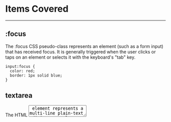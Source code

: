 # Items Covered
---

## :focus

The :focus CSS pseudo-class represents an element (such as a form input) that has received focus. It is generally triggered when the user clicks or taps on an element or selects it with the keyboard's "tab" key.

```
input:focus {
  color: red;
  border: 1px solid blue;
}
```

## textarea

The HTML <textarea> element represents a multi-line plain-text editing control, useful when you want to allow users to enter a sizeable amount of free-form text, for example a comment on a review or feedback form.

```
<textarea name="story" cols="33"></textarea>
```

The `rows` and `cols` attributes allow you to specify an exact size for the `<textarea>` to take. Setting these is a good idea for consistency, as browser defaults can differ.

If you want default content for your `<textarea>`, you enter it between the opening and closing tags. `<textarea>` does not support the value attribute.


## href="mailto:"

It is possible to create links or buttons that, when clicked, open a new outgoing email message rather than linking to a resource or page. This is done using the <a> element and the `mailto:` URL scheme.

In its most basic and commonly used form, a `mailto:` link simply indicates the email address of the intended recipient.

```
  <a href="mailto:nowhere@mozilla.org">Send email to nowhere</a>
```

## JavaScript

TL;DR - https://developer.mozilla.org/en-US/docs/Web/JavaScript